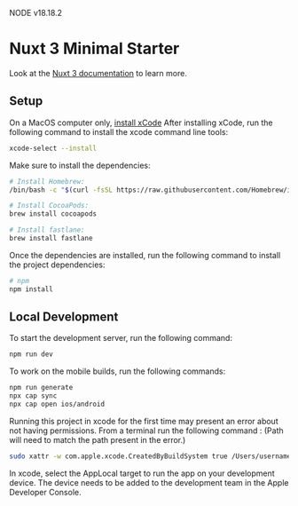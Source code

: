 NODE v18.18.2
# Nuxt 3 Minimal Starter

Look at the [Nuxt 3 documentation](https://nuxt.com/docs/getting-started/introduction) to learn more.

## Setup
On a MacOS computer only, [install xCode](https://apps.apple.com/us/app/xcode/id497799835?mt=12)
After installing xCode, run the following command to install the xcode command line tools:
```bash
xcode-select --install
```
Make sure to install the dependencies:
```bash
# Install Homebrew:
/bin/bash -c "$(curl -fsSL https://raw.githubusercontent.com/Homebrew/install/HEAD/install.sh)"

# Install CocoaPods:
brew install cocoapods

# Install fastlane:
brew install fastlane

```
Once the dependencies are installed, run the following command to install the project dependencies:

```bash
# npm
npm install
```

## Local Development
To start the development server, run the following command:
```bash
npm run dev
```
To work on the mobile builds, run the following commands:
```bash
npm run generate
npx cap sync
npx cap open ios/android
```

Running this project in xcode for the first time may present an error about not having permissions. From a terminal run the following command : (Path will need to match the path present in the error.)

```bash
sudo xattr -w com.apple.xcode.CreatedByBuildSystem true /Users/username/Library/Developer/Xcode/DerivedData/App-fetbnufjaqwaadatgkquwnaykmin/SourcePackages/checkouts/nanopb/build
```
In xcode, select the AppLocal target to run the app on your development device. The device needs to be added to the development team in the Apple Developer Console.